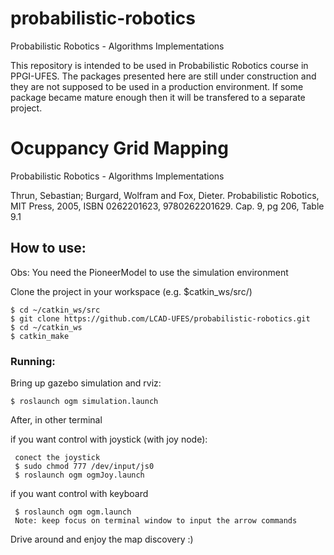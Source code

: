 # probabilistic-robotics
Probabilistic Robotics - Algorithms Implementations

This repository is intended to be used in Probabilistic Robotics course in PPGI-UFES.
The packages presented here are still under construction and they are not supposed to be used in a production environment.
If some package became mature enough then it will be transfered to a separate project. 

# Ocuppancy Grid Mapping


Probabilistic Robotics - Algorithms Implementations

Thrun, Sebastian; Burgard, Wolfram and Fox, Dieter. Probabilistic Robotics, MIT Press, 2005, ISBN 0262201623, 9780262201629. Cap. 9, pg 206, Table 9.1

## How to use:

Obs: You need the PioneerModel to use the simulation environment

Clone the project in your workspace (e.g. $catkin_ws/src/)

    $ cd ~/catkin_ws/src
    $ git clone https://github.com/LCAD-UFES/probabilistic-robotics.git
    $ cd ~/catkin_ws
    $ catkin_make

### Running:
Bring up gazebo simulation and rviz:

    $ roslaunch ogm simulation.launch

After, in other terminal

  if you want control with joystick (with joy node):

     conect the joystick
     $ sudo chmod 777 /dev/input/js0
     $ roslaunch ogm ogmJoy.launch

  if you want control with keyboard

     $ roslaunch ogm ogm.launch
     Note: keep focus on terminal window to input the arrow commands

Drive around and enjoy the map discovery :)


